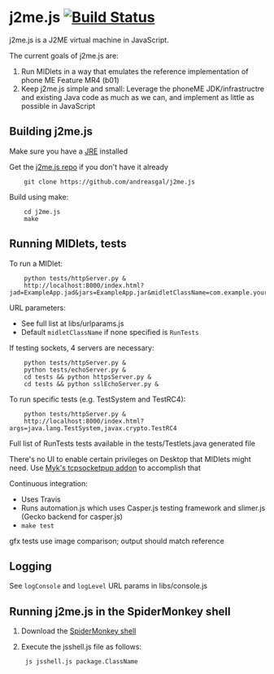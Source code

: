 # j2me.js [![Build Status](https://travis-ci.org/andreasgal/j2me.js.svg)](https://travis-ci.org/andreasgal/j2me.js)

j2me.js is a J2ME virtual machine in JavaScript.

The current goals of j2me.js are:

1. Run MIDlets in a way that emulates the reference implementation of phone ME Feature MR4 (b01)
1. Keep j2me.js simple and small: Leverage the phoneME JDK/infrastructre and existing Java code as much as we can, and implement as little as possible in JavaScript

## Building j2me.js

Make sure you have a [JRE](http://www.oracle.com/technetwork/java/javase/downloads/jre7-downloads-1880261.html) installed

Get the [j2me.js repo](https://github.com/andreasgal/j2me.js) if you don't have it already

        git clone https://github.com/andreasgal/j2me.js

Build using make:

        cd j2me.js
        make

## Running MIDlets, tests

To run a MIDlet:

        python tests/httpServer.py &
        http://localhost:8000/index.html?jad=ExampleApp.jad&jars=ExampleApp.jar&midletClassName=com.example.yourClassNameHere

URL parameters:

* See full list at libs/urlparams.js
* Default `midletClassName` if none specified is `RunTests`

If testing sockets, 4 servers are necessary:

        python tests/httpServer.py &
        python tests/echoServer.py &
        cd tests && python httpsServer.py &
        cd tests && python sslEchoServer.py &

To run specific tests (e.g. TestSystem and TestRC4):

        python tests/httpServer.py &
        http://localhost:8000/index.html?args=java.lang.TestSystem,javax.crypto.TestRC4

Full list of RunTests tests available in the tests/Testlets.java generated file

There's no UI to enable certain privileges on Desktop that MIDlets might need. Use [Myk's tcpsocketpup addon](https://github.com/mykmelez/tcpsocketpup) to accomplish that

Continuous integration:

* Uses Travis
* Runs automation.js which uses Casper.js testing framework and slimer.js (Gecko backend for casper.js)
* `make test`

gfx tests use image comparison; output should match reference

## Logging

See `logConsole` and `logLevel` URL params in libs/console.js

## Running j2me.js in the SpiderMonkey shell

1. Download the [SpiderMonkey shell](https://developer.mozilla.org/en-US/docs/Mozilla/Projects/SpiderMonkey/Introduction_to_the_JavaScript_shell)
1. Execute the jsshell.js file as follows:

        js jsshell.js package.ClassName
